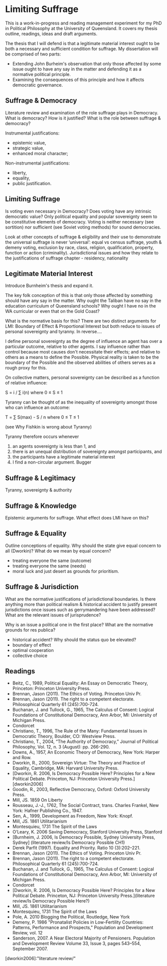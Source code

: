 Limiting Suffrage
=================

This is a work-in-progress and reading management experiment for my PhD in Political Philosophy at the University of Queensland.  It covers my thesis outline, readings, ideas and draft arguments.

The thesis that I will defend is that a legitimate material interest ought to be both a necessary and sufficient condition for suffrage.  My dissertation will be comprised of two parts:

- Extending John Burheim's observation that only those affected by some issue ought to have any say in the matter and defending it as a normative political principle.
- Examining the consequences of this principle and how it affects democratic governance.


Suffrage & Democracy
--------------------

Literature review and examination of the role suffrage plays in Democracy.
What is democracy? How is it justified? What is the role between suffrage & democracy?

Instrumental justifications:

- epistemic value,
- strategic value,
- enhanced moral character;

Non-instrumental justifications:

- liberty,
- equality,
- public justification.



Limiting Suffrage
-----------------

Is voting even necessary in Democracy?  Does voting have any intrinsic democratic value? Only political equality and popular sovereignty seem to be constitutive elements of democracy.  Voting is neither necessary (see sortition) nor sufficient (see Soviet voting methods) for sound democracies.

Look at other concepts of suffrage & eligibility and their use to demonstrate the universal suffrage is never ‘universal’: equal vs census suffrage, youth & demeny voting, exclusion by race, class, religion, qualification, property, function or action (criminality). Jurisdictional issues and how they relate to the justifications of suffrage chapter - residency, nationality




Legitimate Material Interest
----------------------------

Introduce Burnheim's thesis and expand it.

The key folk conception of this is that only those affected by something should have any say in the matter.  Why ought the Taliban have no say in the education curriculum of Queensland schools?  Why ought I have no in the WA curricular or even that on the Gold Coast?

What is the normative basis for this?  There are two distinct arguments for LMI: Boundary of Effect & Proportional Interest but both reduce to issues of personal sovereignty and tyranny.  In reverse....

I define personal sovereignty as the degree of influence an agent has over a particular outcome, relative to other agents.  I say influence rather than control because most causes don't necessitate their effects; and relative to others as a means to define the Possible.  Physical reality is taken to be the boundary of the Possible and the observed abilities of others serves as a rough proxy for this.

On collective matters, personal sovereignty can be described as a function of relative influence:

 S = i / ∑ i(n) where 0 ≤ S ≤ 1

 Tyranny can be thought of as the inequality of sovereignty amongst those who can influence an outcome:

 T = ∑ S(max) - S  /  n  where 0 ≤ T ≤ 1

 (see Why Fishkin is wrong about Tyranny)

 Tyranny therefore occurs whenever
 1) an agents sovereignty is less than 1, and
 2) there is an unequal distribution of sovereignty amongst participants, and
 3) the participants have a legitimate material interest
 4) I find a non-circular argument. Bugger


Suffrage & Legitimacy
---------------------

Tyranny, sovereignty & authority


Suffrage & Knowledge
--------------------

Epistemic arguments for suffrage.  What effect does LMI have on this?


Suffrage & Equality
-------------------


Outline conceptions of equality.  Why should the state give equal concern to all (Dworkin)?  What do we mean by equal concern?
- treating everyone the same (outcome)
- treating everyone the same (needs)
- moral luck and just desert as grounds for prioritism.




Suffrage & Jurisdiction
-----------------------

What are the normative justifications of jurisdictional boundaries.  Is there anything more than political realism & historical accident to justify present jurisdictions once issues such as gerrymandering have been addressed?  What are the relevant issues of jurisprudence?

Why is an issue a political one in the first place?  What are the normative grounds for res publica?
- historical accident? Why should the status quo be elevated?
- boundary of effect
- optimal cooperation
- collective choice



Readings
--------

- Beitz, C., 1989, Political Equality: An Essay on Democratic Theory, Princeton: Princeton University Press.
- Brennan, Jason (2011). The Ethics of Voting. Princeton Univ Pr.
- Brennan, Jason (2011). The right to a competent electorate. Philosophical Quarterly 61 (245):700-724.
- Buchanan, J. and Tullock, G., 1965, The Calculus of Consent: Logical Foundations of Constitutional Democracy, Ann Arbor, MI: University of Michigan Press.
- Condorcet
- Christiano, T., 1996, The Rule of the Many: Fundamental Issues in Democratic Theory, Boulder, CO: Westview Press.
- Christiano, T., 2004, “The Authority of Democracy,” Journal of Political Philosophy, Vol. 12, n. 3 (August): pp. 266-290.
- Downs, A., 1957, An Economic Theory of Democracy, New York: Harper and Row.
- Dworkin, R., 2000, Sovereign Virtue: The Theory and Practice of Equality, Cambridge, MA: Harvard University Press.
- [Dworkin, R. 2006, Is Democracy Possible Here? Principles for a New Political Debate. Princeton, NJ: Princeton University Press.][dworkin2006]
- Goodin, R., 2003, Reflective Democracy, Oxford: Oxford University Press.
- Mill, JS. 1859 On Liberty
- Rousseau, J.-J., 1762, The Social Contract, trans. Charles Frankel, New York: Hafner Publishing Co., 1947.
- Sen, A., 1999, Development as Freedom, New York: Knopf.
- Mill, JS. 1861 Utilitarianism
- Montesquieu, 1731 The Spirit of the Laws
- O’Leary, K. 2006 Saving Democracy, Stanford University Press, Stanford
- [Burnheim, J. 2006, Is Democracy Possible, Sydney University Press, Sydney] (literature review/Is Democracy Possible CH1)
- Derek Parfit (1997). Equality and Priority. Ratio 10 (3):202–221.
- Brennan, Jason (2011). The Ethics of Voting. Princeton Univ Pr.
- Brennan, Jason (2011). The right to a competent electorate. Philosophical Quarterly 61 (245):700-724.
- Buchanan, J. and Tullock, G., 1965, The Calculus of Consent: Logical Foundations of Constitutional Democracy, Ann Arbor, MI: University of Michigan Press.
- Condorcet
- [Dworkin, R. 2006, Is Democracy Possible Here? Principles for a New Political Debate. Princeton, NJ: Princeton University Press.](literature review/Is Democracy Possible Here?)
- Mill, JS. 1861 Utilitarianism
- Montesquieu, 1731 The Spirit of the Laws
- Pole, A. 2010 Blogging the Political, Routledge, New York
- Demeny, P. 1986 "Pronatalist Policies in Low-Fertility Countries: Patterns, Performance and Prospects," Population and Development Review, vol. 12
- Sanderson, 2007. A Near Electoral Majority of Pensioners. Population and Development Review Volume 33, Issue 3, pages 543–554, September 2007.

[dworkin2006]:"literature review/"
